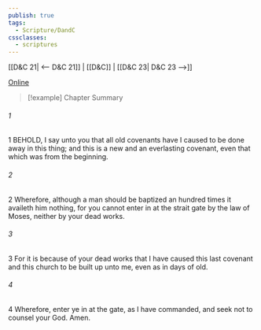```yaml
---
publish: true
tags:
  - Scripture/DandC
cssclasses:
  - scriptures
---
```

[[D&C 21| <-- D&C 21]] | [[D&C]] | [[D&C 23| D&C 23 -->]]

[Online](https://churchofjesuschrist.org/study/scriptures/dc-testament/dc/22?lang=eng)

>[!example] Chapter Summary
>
###### 1
1 BEHOLD, I say unto you that all old covenants have I caused to be done away in this thing; and this is a new and an everlasting covenant, even that which was from the beginning.
###### 2
2 Wherefore, although a man should be baptized an hundred times it availeth him nothing, for you cannot enter in at the strait gate by the law of Moses, neither by your dead works.
###### 3
3 For it is because of your dead works that I have caused this last covenant and this church to be built up unto me, even as in days of old.
###### 4
4 Wherefore, enter ye in at the gate, as I have commanded, and seek not to counsel your God. Amen.




